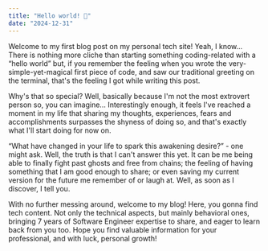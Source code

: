 ```yaml
---
title: "Hello world! 👋"
date: "2024-12-31"
---
```

Welcome to my first blog post on my personal tech site! Yeah, I know… There is nothing more cliche than starting something coding-related with a “hello world” but, if you remember the feeling when you wrote the very-simple-yet-magical first piece of code, and saw our traditional greeting on the terminal, that's the feeling I got while writing this post.

Why's that so special? Well, basically because I'm not the most extrovert person so, you can imagine… Interestingly enough, it feels I've reached a moment in my life that sharing my thoughts, experiences, fears and accomplishments surpasses the shyness of doing so, and that's exactly what I'll start doing for now on.

“What have changed in your life to spark this awakening desire?” - one might ask. Well, the truth is that I can't answer this yet. It can be me being able to finally fight past ghosts and free from chains; the feeling of having something that I am good enough to share; or even saving my current version for the future me remember of or laugh at. Well, as soon as I discover, I tell you.

With no further messing around, welcome to my blog! Here, you gonna find tech content. Not only the technical aspects, but mainly behavioral ones, bringing 7 years of Software Engineer expertise to share, and eager to learn back from you too. Hope you find valuable information for your professional, and with luck, personal growth!